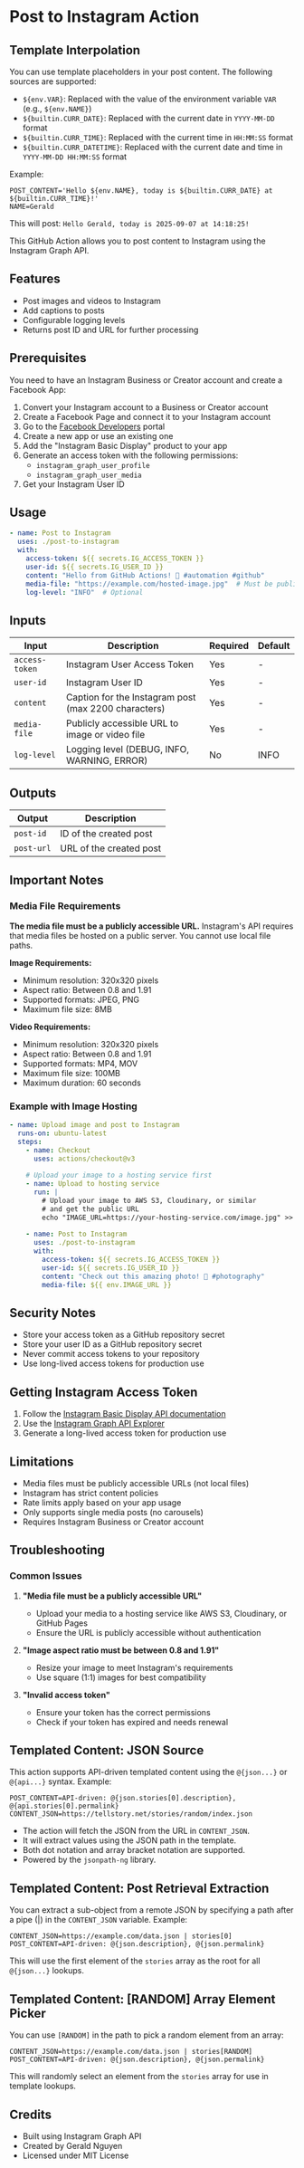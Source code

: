 # Post to Instagram Action

## Template Interpolation

You can use template placeholders in your post content. The following sources are supported:

- `${env.VAR}`: Replaced with the value of the environment variable `VAR` (e.g., `${env.NAME}`)
- `${builtin.CURR_DATE}`: Replaced with the current date in `YYYY-MM-DD` format
- `${builtin.CURR_TIME}`: Replaced with the current time in `HH:MM:SS` format
- `${builtin.CURR_DATETIME}`: Replaced with the current date and time in `YYYY-MM-DD HH:MM:SS` format

Example:

```env
POST_CONTENT='Hello ${env.NAME}, today is ${builtin.CURR_DATE} at ${builtin.CURR_TIME}!'
NAME=Gerald
```
This will post: `Hello Gerald, today is 2025-09-07 at 14:18:25!`

This GitHub Action allows you to post content to Instagram using the Instagram Graph API.

## Features

- Post images and videos to Instagram
- Add captions to posts
- Configurable logging levels
- Returns post ID and URL for further processing

## Prerequisites

You need to have an Instagram Business or Creator account and create a Facebook App:

1. Convert your Instagram account to a Business or Creator account
2. Create a Facebook Page and connect it to your Instagram account
3. Go to the [Facebook Developers](https://developers.facebook.com/) portal
4. Create a new app or use an existing one
5. Add the "Instagram Basic Display" product to your app
6. Generate an access token with the following permissions:
   - `instagram_graph_user_profile`
   - `instagram_graph_user_media`
7. Get your Instagram User ID

## Usage

```yaml
- name: Post to Instagram
  uses: ./post-to-instagram
  with:
    access-token: ${{ secrets.IG_ACCESS_TOKEN }}
    user-id: ${{ secrets.IG_USER_ID }}
    content: "Hello from GitHub Actions! 🚀 #automation #github"
    media-file: "https://example.com/hosted-image.jpg"  # Must be publicly accessible URL
    log-level: "INFO"  # Optional
```

## Inputs

| Input | Description | Required | Default |
|-------|-------------|----------|---------|
| `access-token` | Instagram User Access Token | Yes | - |
| `user-id` | Instagram User ID | Yes | - |
| `content` | Caption for the Instagram post (max 2200 characters) | Yes | - |
| `media-file` | Publicly accessible URL to image or video file | Yes | - |
| `log-level` | Logging level (DEBUG, INFO, WARNING, ERROR) | No | INFO |

## Outputs

| Output | Description |
|--------|-------------|
| `post-id` | ID of the created post |
| `post-url` | URL of the created post |

## Important Notes

### Media File Requirements

**The media file must be a publicly accessible URL.** Instagram's API requires that media files be hosted on a public server. You cannot use local file paths.

**Image Requirements:**
- Minimum resolution: 320x320 pixels
- Aspect ratio: Between 0.8 and 1.91
- Supported formats: JPEG, PNG
- Maximum file size: 8MB

**Video Requirements:**
- Minimum resolution: 320x320 pixels
- Aspect ratio: Between 0.8 and 1.91
- Supported formats: MP4, MOV
- Maximum file size: 100MB
- Maximum duration: 60 seconds

### Example with Image Hosting

```yaml
- name: Upload image and post to Instagram
  runs-on: ubuntu-latest
  steps:
    - name: Checkout
      uses: actions/checkout@v3
    
    # Upload your image to a hosting service first
    - name: Upload to hosting service
      run: |
        # Upload your image to AWS S3, Cloudinary, or similar
        # and get the public URL
        echo "IMAGE_URL=https://your-hosting-service.com/image.jpg" >> $GITHUB_ENV
    
    - name: Post to Instagram
      uses: ./post-to-instagram
      with:
        access-token: ${{ secrets.IG_ACCESS_TOKEN }}
        user-id: ${{ secrets.IG_USER_ID }}
        content: "Check out this amazing photo! 📸 #photography"
        media-file: ${{ env.IMAGE_URL }}
```

## Security Notes

- Store your access token as a GitHub repository secret
- Store your user ID as a GitHub repository secret
- Never commit access tokens to your repository
- Use long-lived access tokens for production use

## Getting Instagram Access Token

1. Follow the [Instagram Basic Display API documentation](https://developers.facebook.com/docs/instagram-basic-display-api/getting-started)
2. Use the [Instagram Graph API Explorer](https://developers.facebook.com/tools/explorer/)
3. Generate a long-lived access token for production use

## Limitations

- Media files must be publicly accessible URLs (not local files)
- Instagram has strict content policies
- Rate limits apply based on your app usage
- Only supports single media posts (no carousels)
- Requires Instagram Business or Creator account

## Troubleshooting

### Common Issues

1. **"Media file must be a publicly accessible URL"**
   - Upload your media to a hosting service like AWS S3, Cloudinary, or GitHub Pages
   - Ensure the URL is publicly accessible without authentication

2. **"Image aspect ratio must be between 0.8 and 1.91"**
   - Resize your image to meet Instagram's requirements
   - Use square (1:1) images for best compatibility

3. **"Invalid access token"**
   - Ensure your token has the correct permissions
   - Check if your token has expired and needs renewal

## Templated Content: JSON Source

This action supports API-driven templated content using the `@{json...}` or `@{api...}` syntax. Example:

```
POST_CONTENT=API-driven: @{json.stories[0].description}, @{api.stories[0].permalink}
CONTENT_JSON=https://tellstory.net/stories/random/index.json
```

- The action will fetch the JSON from the URL in `CONTENT_JSON`.
- It will extract values using the JSON path in the template.
- Both dot notation and array bracket notation are supported.
- Powered by the `jsonpath-ng` library.

## Templated Content: Post Retrieval Extraction

You can extract a sub-object from a remote JSON by specifying a path after a pipe (|) in the `CONTENT_JSON` variable. Example:

```
CONTENT_JSON=https://example.com/data.json | stories[0]
POST_CONTENT=API-driven: @{json.description}, @{json.permalink}
```
This will use the first element of the `stories` array as the root for all `@{json...}` lookups.

## Templated Content: [RANDOM] Array Element Picker

You can use `[RANDOM]` in the path to pick a random element from an array:

```
CONTENT_JSON=https://example.com/data.json | stories[RANDOM]
POST_CONTENT=API-driven: @{json.description}, @{json.permalink}
```
This will randomly select an element from the `stories` array for use in template lookups.

## Credits

- Built using Instagram Graph API
- Created by Gerald Nguyen
- Licensed under MIT License
